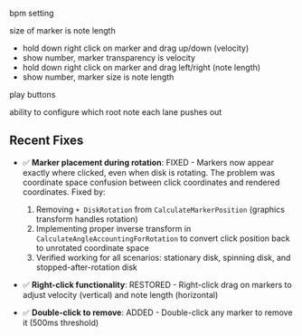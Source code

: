 bpm setting

size of marker is note length
- hold down right click on marker and drag up/down (velocity)
- show number, marker transparency is velocity
- hold down right click on marker and drag left/right (note length)
- show number, marker size is note length

play buttons

ability to configure which root note each lane pushes out
## Recent Fixes

- ✅ **Marker placement during rotation**: FIXED - Markers now appear exactly where clicked, even when disk is rotating. The problem was coordinate space confusion between click coordinates and rendered coordinates. Fixed by:
  1. Removing `+ DiskRotation` from `CalculateMarkerPosition` (graphics transform handles rotation)
  2. Implementing proper inverse transform in `CalculateAngleAccountingForRotation` to convert click position back to unrotated coordinate space
  3. Verified working for all scenarios: stationary disk, spinning disk, and stopped-after-rotation disk

- ✅ **Right-click functionality**: RESTORED - Right-click drag on markers to adjust velocity (vertical) and note length (horizontal)

- ✅ **Double-click to remove**: ADDED - Double-click any marker to remove it (500ms threshold)